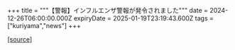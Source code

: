 +++
title = """【警報】インフルエンザ警報が発令されました"""
date = 2024-12-26T06:00:00.000Z
expiryDate = 2025-01-19T23:19:43.600Z
tags = ["kuriyama","news"]
+++


[[source]](https://www.town.kuriyama.hokkaido.jp/soshiki/38/25030.html)
